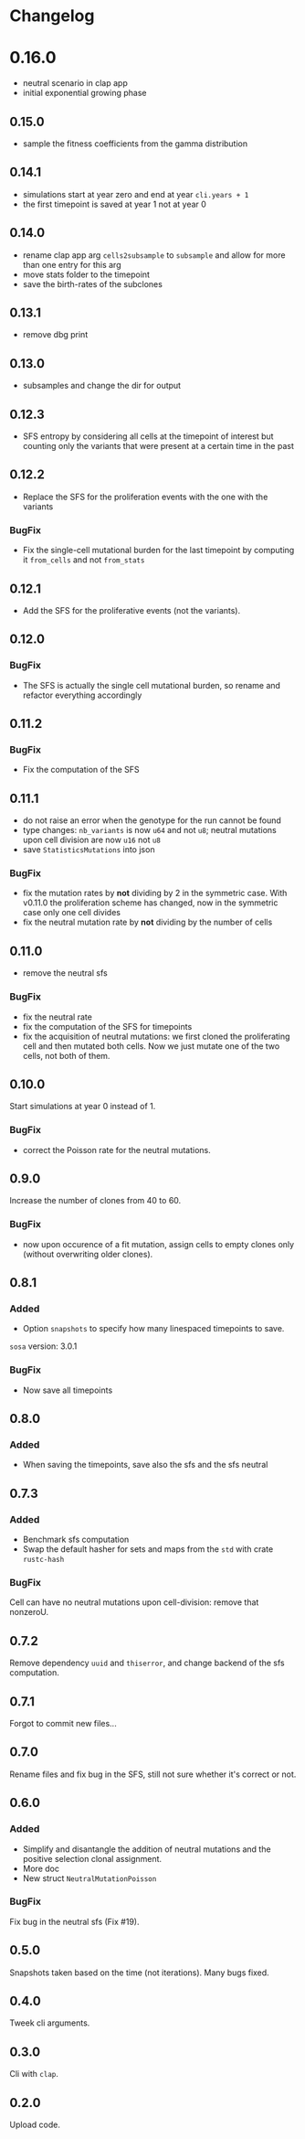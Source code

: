 # Changelog

# 0.16.0
- neutral scenario in clap app
- initial exponential growing phase

## 0.15.0
- sample the fitness coefficients from the gamma distribution

## 0.14.1
- simulations start at year zero and end at year `cli.years + 1`
- the first timepoint is saved at year 1 not at year 0

## 0.14.0
- rename clap app arg `cells2subsample` to `subsample` and allow for more than one entry for this arg
- move stats folder to the timepoint
- save the birth-rates of the subclones

## 0.13.1
- remove dbg print

## 0.13.0
- subsamples and change the dir for output

## 0.12.3
- SFS entropy by considering all cells at the timepoint of interest but counting only the variants that were present at a certain time in the past

## 0.12.2
- Replace the SFS for the proliferation events with the one with the variants
### BugFix
- Fix the single-cell mutational burden for the last timepoint by computing it `from_cells` and not `from_stats`

## 0.12.1
- Add the SFS for the proliferative events (not the variants).

## 0.12.0
### BugFix
- The SFS is actually the single cell mutational burden, so rename and refactor everything accordingly

## 0.11.2
### BugFix
- Fix the computation of the SFS

## 0.11.1
- do not raise an error when the genotype for the run cannot be found
- type changes: `nb_variants` is now `u64` and not `u8`; neutral mutations upon cell division are now `u16` not `u8`
- save `StatisticsMutations` into json

### BugFix
- fix the mutation rates by **not** dividing by 2 in the symmetric case. With v0.11.0 the proliferation scheme has changed, now in the symmetric case only one cell divides
- fix the neutral mutation rate by **not** dividing by the number of cells

## 0.11.0
- remove the neutral sfs

### BugFix
- fix the neutral rate
- fix the computation of the SFS for timepoints
- fix the acquisition of neutral mutations: we first cloned the proliferating cell and then mutated both cells. Now we just mutate one of the two cells, not both of them.

## 0.10.0
Start simulations at year 0 instead of 1.

### BugFix
- correct the Poisson rate for the neutral mutations.

## 0.9.0
Increase the number of clones from 40 to 60.

### BugFix
- now upon occurence of a fit mutation, assign cells to empty clones only (without overwriting older clones).

## 0.8.1
### Added
- Option `snapshots` to specify how many linespaced timepoints to save.

`sosa` version: 3.0.1

### BugFix
- Now save all timepoints

## 0.8.0
### Added
- When saving the timepoints, save also the sfs and the sfs neutral

## 0.7.3
### Added
- Benchmark sfs computation
- Swap the default hasher for sets and maps from the `std` with crate `rustc-hash`

### BugFix
Cell can have no neutral mutations upon cell-division: remove that nonzeroU.

## 0.7.2
Remove dependency `uuid` and `thiserror`, and change backend of the sfs computation.

## 0.7.1
Forgot to commit new files...

## 0.7.0
Rename files and fix bug in the SFS, still not sure whether it's correct or not.

## 0.6.0
### Added
- Simplify and disantangle the addition of neutral mutations and the positive selection clonal assignment.
- More doc
- New struct `NeutralMutationPoisson`

### BugFix
Fix bug in the neutral sfs (Fix #19).

## 0.5.0
Snapshots taken based on the time (not iterations). Many bugs fixed.

## 0.4.0
Tweek cli arguments.

## 0.3.0
Cli with `clap`.

## 0.2.0
Upload code.
